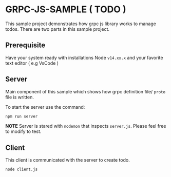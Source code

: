 # GRPC-JS-SAMPLE ( TODO )

This sample project demonstrates how grpc js library works to manage todos. There are two parts in this sample project.

## Prerequisite
Have your system ready with installations Node `v14.xx.x` and your favorite text editor ( e.g VsCode )


## Server
Main component of this sample which shows how grpc definition file/ `proto`  file is written. 

To start the server use the command:
```bash
npm run server
```

**NOTE** Server is stared with `nodemon` that inspects `server.js`. Please feel free to modify to test.

## Client
This client is communicated with the server to create todo. 
```
node client.js
```
